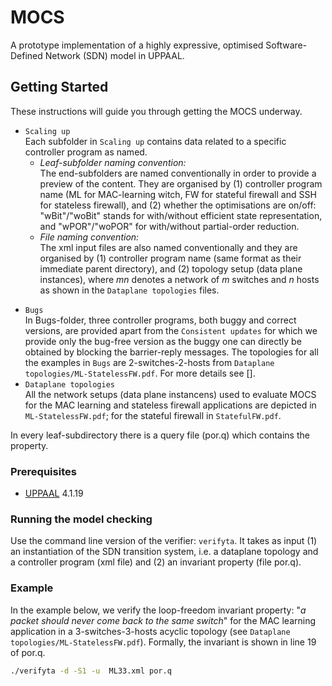 # MOCS

A prototype implementation of a highly expressive, optimised Software-Defined Network (SDN) model in UPPAAL.

## Getting Started

These instructions will guide you through getting the MOCS underway.

* `Scaling up`<br/>
Each subfolder in `Scaling up` contains data related to a specific controller program as named.<br/>
  * _Leaf-subfolder naming convention:_<br/>
The end-subfolders are named conventionally in order to provide a preview of the content. They are organised by (1) controller program name (ML for MAC-learning witch, FW for stateful firewall and SSH for stateless firewall), and (2) whether the optimisations are on/off: "wBit"/"woBit" stands for with/without efficient state representation, and "wPOR"/"woPOR" for with/without partial-order reduction.<br/> 
  * _File naming convention:_<br/>
The xml input files are also named conventionally and they are organised by (1) controller program name (same format as their immediate parent directory), and (2) topology setup (data plane instances), where _mn_ denotes a network of _m_ switches and _n_ hosts as shown in the `Dataplane topologies` files.

- `Bugs`<br/>
In Bugs-folder, three controller programs, both buggy and correct versions, are provided apart from the `Consistent updates` for which we provide only the bug-free version as the buggy one can directly be obtained by blocking the barrier-reply messages. The topologies for all the examples in `Bugs` are 2-switches-2-hosts from `Dataplane topologies/ML-StatelessFW.pdf`. For more details see []. 
- `Dataplane topologies`<br/>
All the network setups (data plane instancens) used to evaluate MOCS for the MAC learning and stateless firewall applications are depicted in `ML-StatelessFW.pdf`; for the stateful firewall in `StatefulFW.pdf`.

In every leaf-subdirectory there is a query file (por.q) which contains the property.

### Prerequisites

* [UPPAAL](http://www.uppaal.org/) 4.1.19


### Running the model checking

Use the command line version of the verifier: `verifyta`. It takes as input (1) an instantiation of the SDN transition system, i.e. a dataplane topology and a controller program (xml file) and (2) an invariant property (file por.q).<br/>


### Example

In the example below, we verify the loop-freedom invariant property: "*a packet should never come back to the same switch*" for the MAC learning application in a 3-switches-3-hosts acyclic topology (see `Dataplane topologies/ML-StatelessFW.pdf`). Formally, the invariant is shown in line 19 of por.q.
 
```sh
./verifyta -d -S1 -u  ML33.xml por.q
```

